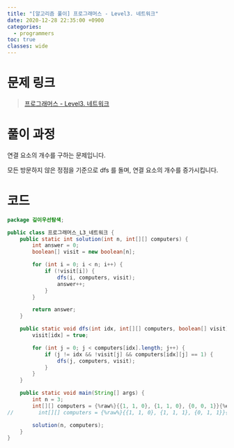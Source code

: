 ```yaml
---
title: "[알고리즘 풀이] 프로그래머스 - Level3. 네트워크"
date: 2020-12-28 22:35:00 +0900
categories:
  - programmers
toc: true
classes: wide
---
```


# 문제 링크

> [프로그래머스 - Level3. 네트워크](https://programmers.co.kr/learn/courses/30/lessons/43162)

# 풀이 과정

연결 요소의 개수를 구하는 문제입니다.

모든 방문하지 않은 정점을 기준으로 dfs 를 돌며, 연결 요소의 개수를 증가시킵니다.

# 코드

```java
package 깊이우선탐색;

public class 프로그래머스_L3_네트워크 {
    public static int solution(int n, int[][] computers) {
        int answer = 0;
        boolean[] visit = new boolean[n];

        for (int i = 0; i < n; i++) {
            if (!visit[i]) {
                dfs(i, computers, visit);
                answer++;
            }
        }

        return answer;
    }

    public static void dfs(int idx, int[][] computers, boolean[] visit) {
        visit[idx] = true;

        for (int j = 0; j < computers[idx].length; j++) {
            if (j != idx && !visit[j] && computers[idx][j] == 1) {
                dfs(j, computers, visit);
            }
        }
    }

    public static void main(String[] args) {
        int n = 3;
        int[][] computers = {%raw%}{{1, 1, 0}, {1, 1, 0}, {0, 0, 1}}{%endraw%};
//        int[][] computers = {%raw%}{{1, 1, 0}, {1, 1, 1}, {0, 1, 1}}{%endraw%};

        solution(n, computers);
    }
}
```